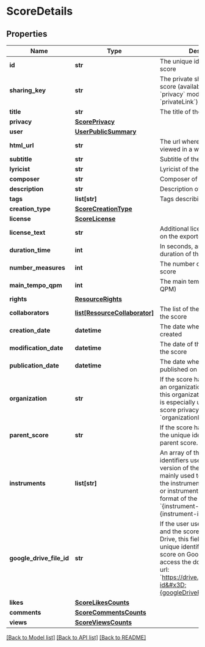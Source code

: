 # ScoreDetails

## Properties
Name | Type | Description | Notes
------------ | ------------- | ------------- | -------------
**id** | **str** | The unique identifier of the score | [optional] 
**sharing_key** | **str** | The private sharing key of the score (available when the &#x60;privacy&#x60; mode is set to &#x60;privateLink&#x60;) | [optional] 
**title** | **str** | The title of the score | [optional] 
**privacy** | [**ScorePrivacy**](ScorePrivacy.md) |  | [optional] 
**user** | [**UserPublicSummary**](UserPublicSummary.md) |  | [optional] 
**html_url** | **str** | The url where the score can be viewed in a web browser | [optional] 
**subtitle** | **str** | Subtitle of the score | [optional] 
**lyricist** | **str** | Lyricist of the score | [optional] 
**composer** | **str** | Composer of the score | [optional] 
**description** | **str** | Description of the creation | [optional] 
**tags** | **list[str]** | Tags describing the score | [optional] 
**creation_type** | [**ScoreCreationType**](ScoreCreationType.md) |  | [optional] 
**license** | [**ScoreLicense**](ScoreLicense.md) |  | [optional] 
**license_text** | **str** | Additional license text written on the exported/printed score | [optional] 
**duration_time** | **int** | In seconds, an approximative duration of the score | [optional] 
**number_measures** | **int** | The number of measures in the score | [optional] 
**main_tempo_qpm** | **int** | The main tempo of the score (in QPM) | [optional] 
**rights** | [**ResourceRights**](ResourceRights.md) |  | [optional] 
**collaborators** | [**list[ResourceCollaborator]**](ResourceCollaborator.md) | The list of the collaborators of the score | [optional] 
**creation_date** | **datetime** | The date when the score was created | [optional] 
**modification_date** | **datetime** | The date of the last revision of the score | [optional] 
**publication_date** | **datetime** | The date when the score was published on Flat | [optional] 
**organization** | **str** | If the score has been created in an organization, the identifier of this organization. This property is especially used with the score privacy &#x60;organizationPublic&#x60;.  | [optional] 
**parent_score** | **str** | If the score has been forked, the unique identifier of the parent score.  | [optional] 
**instruments** | **list[str]** | An array of the instrument identifiers used in the last version of the score. This is mainly used to display a list of the instruments in the Flat&#39;s UI or instruments icons. The format of the strings is &#x60;{instrument-group}.{instrument-id}&#x60;.  | [optional] 
**google_drive_file_id** | **str** | If the user uses Google Drive and the score exists on Google Drive, this field will contain the unique identifier of the Flat score on Google Drive. You can access the document using the url: &#x60;https://drive.google.com/open?id&#x3D;{googleDriveFileId}&#x60;  | [optional] 
**likes** | [**ScoreLikesCounts**](ScoreLikesCounts.md) |  | [optional] 
**comments** | [**ScoreCommentsCounts**](ScoreCommentsCounts.md) |  | [optional] 
**views** | [**ScoreViewsCounts**](ScoreViewsCounts.md) |  | [optional] 

[[Back to Model list]](../README.md#documentation-for-models) [[Back to API list]](../README.md#documentation-for-api-endpoints) [[Back to README]](../README.md)



